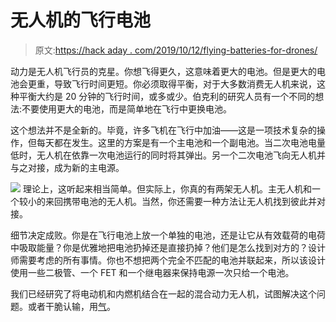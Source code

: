 # 无人机的飞行电池

> 原文:[https://hack aday . com/2019/10/12/flying-batteries-for-drones/](https://hackaday.com/2019/10/12/flying-batteries-for-drones/)

动力是无人机飞行员的克星。你想飞得更久，这意味着更大的电池。但是更大的电池会更重，导致飞行时间更短。你必须取得平衡，对于大多数消费无人机来说，这种平衡大约是 20 分钟的飞行时间，或多或少。伯克利的研究人员有一个不同的想法:不要使用更大的电池，而是简单地在飞行中更换电池。

这个想法并不是全新的。毕竟，许多飞机在飞行中加油——这是一项技术复杂的操作，但每天都在发生。这里的方案是有一个主电池和一个副电池。当二次电池电量低时，无人机在依靠一次电池运行的同时将其弹出。另一个二次电池飞向无人机并与之对接，成为新的主电源。

[![](../Images/98e0d622f9b8f76ce6a04a9d306298f2.png)](https://hackaday.com/wp-content/uploads/2019/10/drone1.png) 理论上，这听起来相当简单。但实际上，你真的有两架无人机。主无人机和一个较小的来回携带电池的无人机。当然，你还需要一种方法让无人机找到彼此并对接。

细节决定成败。你是在飞行电池上放一个单独的电池，还是让它从有效载荷的电荷中吸取能量？你是优雅地把电池扔掉还是直接扔掉？他们是怎么找到对方的？设计师需要考虑的所有事情。你也不想把两个完全不匹配的电池并联起来，所以该设计使用一些二极管、一个 FET 和一个继电器来保持电源一次只给一个电池。

我们已经研究了将电动机和内燃机结合在一起的混合动力无人机，试图解决这个问题。或者干脆认输，用[气](https://hackaday.com/2014/06/20/goliath-one-drone-to-rule-them-all/)。